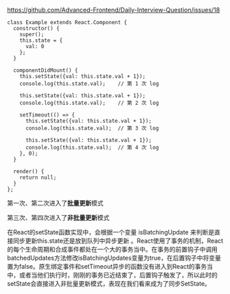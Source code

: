 https://github.com/Advanced-Frontend/Daily-Interview-Question/issues/18
```react
class Example extends React.Component {
  constructor() {
    super();
    this.state = {
      val: 0
    };
  }
  
  componentDidMount() {
    this.setState({val: this.state.val + 1});
    console.log(this.state.val);    // 第 1 次 log

    this.setState({val: this.state.val + 1});
    console.log(this.state.val);    // 第 2 次 log

    setTimeout(() => {
      this.setState({val: this.state.val + 1});
      console.log(this.state.val);  // 第 3 次 log

      this.setState({val: this.state.val + 1});
      console.log(this.state.val);  // 第 4 次 log
    }, 0);
  }

  render() {
    return null;
  }
};
```

第一次、第二次进入了**批量更新**模式

第三次、第四次进入了**非批量更新**模式

在React的setState函数实现中，会根据一个变量 isBatchingUpdate 来判断是直接同步更新this.state还是放到队列中异步更新 。React使用了事务的机制，React的每个生命周期和合成事件都处在一个大的事务当中。在事务的前置钩子中调用batchedUpdates方法修改isBatchingUpdates变量为true，在后置钩子中将变量置为false。原生绑定事件和setTimeout异步的函数没有进入到React的事务当中，或者当他们执行时，刚刚的事务已近结束了，后置钩子触发了，所以此时的setState会直接进入非批量更新模式，表现在我们看来成为了同步SetState。 

